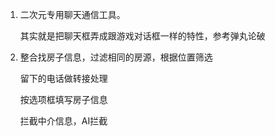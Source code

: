 1. 二次元专用聊天通信工具。

   其实就是把聊天框弄成跟游戏对话框一样的特性，参考弹丸论破

2. 整合找房子信息，过滤相同的房源，根据位置筛选

   留下的电话做转接处理

   按选项框填写房子信息

   拦截中介信息，AI拦截

   